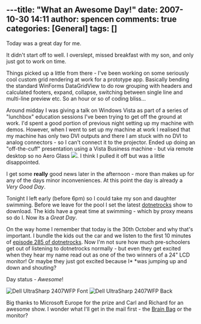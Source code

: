 ---title: "What an Awesome Day!"
date: 2007-10-30 14:11
author: spencen
comments: true
categories: [General]
tags: []
---
Today was a great day for me. 
 

It didn't start off to well. I overslept, missed breakfast with my son, and only just got to work on time. 
 

Things picked up a little from there - I've been working on some seriously cool custom grid rendering at work for a prototype app. Basically bending the standard WinForms DataGridView to do row grouping with headers and calculated footers, expand, collapse, switching between single line and multi-line preview etc. So an hour or so of coding bliss...
 

Around midday I was giving a talk on Windows Vista as part of a series of "lunchbox" education sessions I've been trying to get off the ground at work. I'd spent a good portion of previous night setting up my machine with demos. However, when I went to set up my machine at work I realised that my machine has only two DVI outputs and there I am stuck with no DVI to analog connectors - so I can't connect it to the projector. Ended up doing an "off-the-cuff" presentation using a Vista Business machine - but via remote desktop so no Aero Glass ![](http://blog.spencen.com/emoticons/sad.png). I think I pulled it off but was a little disappointed.
 

I get some **really** good news later in the afternoon - more than makes up for any of the days minor inconveniences. At this point the day is already a *Very Good Day*.
 

Tonight I left early (before 6pm) so I could take my son and daughter swimming. Before we leave for the pool I set the latest <a href="http://www.dotnetrocks.com/" target="_blank">dotnetrocks</a> show to download. The kids have a great time at swimming - which by proxy means so do I. Now its a *Great Day*.
 

On the way home I remember that today is the 30th October and why that's important. I bundle the kids out the car and we listen to the first 10 minutes of <a href="http://perseus.franklins.net/dotnetrocks_0285_david_yack.wma" target="_blank">episode 285 of dotnetrocks</a>. Now I'm not sure how much pre-schoolers get out of listening to dotnetrocks normally - but even they get excited when they hear my name read out as one of the two winners of a 24" LCD monitor! Or maybe they just got excited because I* *was jumping up and down and shouting?
 

Day status - *Awesome*!
 

![Dell UltraSharp 2407WFP Font](/images/Dell%20UltraSharp%202407WFP%20Font_3.jpg)&nbsp;![Dell UltraSharp 2407WFP Back](/images/Dell%20UltraSharp%202407WFP%20Back_3.jpg)&nbsp;&nbsp;&nbsp; 
 

Big thanks to Microsoft Europe for the prize and Carl and Richard for an awesome show. I wonder what I'll get in the mail first - the <a href="http://blog.spencen.com/2007/10/04/winner.aspx" target="_blank">Brain Bag</a> or the monitor?


